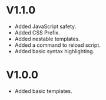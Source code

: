 # V1.1.0

* Added JavaScript safety.
* Added CSS Prefix.
* Added nestable templates.
* Added a command to reload script.
* Added basic syntax highlighting.

# V1.0.0

* Added basic templates.